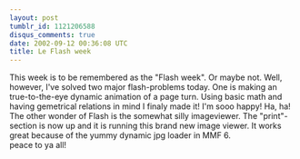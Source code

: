 ```yaml
---
layout: post
tumblr_id: 1121206588
disqus_comments: true
date: 2002-09-12 00:36:08 UTC
title: Le Flash week
---
```


This week is to be remembered as the "Flash week". Or maybe not. Well, however, I've solved two major flash-problems today. One is making an true-to-the-eye dynamic animation of a page turn. Using basic math and having gemetrical relations in mind I finaly made it! I'm sooo happy! Ha, ha!
<br/>
The other wonder of Flash is the somewhat silly imageviewer. The "print"-section is now up and it is running this brand new image viewer. It works great because of the yummy dynamic jpg loader in MMF 6. 
<br/>
peace to ya all!
